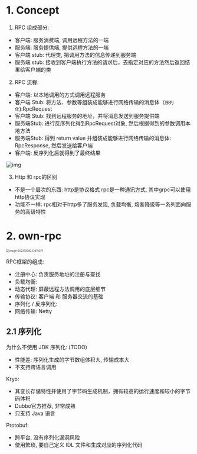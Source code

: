 # 	1. Concept

1. RPC 组成部分:

- 客户端: 服务消费端, 调用远程方法的一端
- 服务端: 服务提供端, 提供远程方法的一端
- 客户端 stub: 代理类, 把调用方法的信息传递到服务端
- 服务端 stub: 接收到客户端执行方法的请求后，去指定对应的方法然后返回结果给客户端的类 

2. RPC 流程:

- 客户端: 以本地调用的方式调用远程服务
- 客户端 Stub: 将方法、参数等组装成能够进行网络传输的消息体（`序列化`):RpcRequest
- 客户端 Stub: 找到远程服务的地址，并将消息发送到服务提供端
- 服务端Stub: 进行反序列化得到RpcRequest对象, 然后根据得到的参数调用本地方法
- 服务端Stub: 得到 return value 并组装成能够进行网络传输的消息体: RpcResponse, 然后发送给客户端
- 客户端: 反序列化后就得到了最终结果

![img](https://www.yuque.com/api/filetransfer/images?url=http%3A%2F%2Fmy-blog-to-use.oss-cn-beijing.aliyuncs.com%2F18-12-6%2F37345851.jpg&sign=3e74c7dc34e427a81a470b333ab1a4fc2e33a3f410400c5ff07b69ab9d83bf96)

3. Http 和 rpc的区别

- 不是一个层次的东西: http是协议格式 rpc是一种通讯方式, 其中grpc可以使用http协议实现
- 功能不一样: rpc相对于http多了服务发现, 负载均衡, 熔断降级等一系列面向服务的高级特性

# 2. own-rpc

<img src="https://aikaid-img.oss-cn-shanghai.aliyuncs.com/img-2022/image-20221008222415071.png" alt="image-20221008222415071" style="zoom:50%;" />

RPC框架的组成:

- 注册中心: 负责服务地址的注册与查找
- 负载均衡: 
- 动态代理: 屏蔽远程方法调用的底层细节
- 传输协议: 客户端 和 服务器交流的基础
- 序列化 / 反序列化:
- 网络传输: Netty

## 2.1 序列化

为什么不使用 JDK 序列化: (TODO)

- 性能差: 序列化生成的字节数组体积大, 传输成本大
- 不支持跨语言调用

Kryo:

- 其变长存储特性并使用了字节码生成机制，拥有较高的运行速度和较小的字节码体积
- Dubbo官方推荐, 非常成熟
- 只支持 Java 语言

Protobuf:

- 跨平台, 没有序列化漏洞风险
- 使用繁琐, 要自己定义 IDL 文件和生成对应的序列化代码